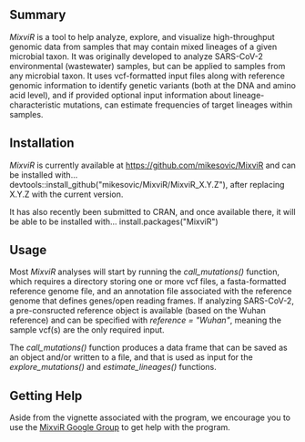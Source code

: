 ## Summary

*MixviR* is a tool to help analyze, explore, and visualize high-throughput genomic data from samples that may contain mixed lineages of a given microbial taxon. It was originally developed to analyze SARS-CoV-2 environmental (wastewater) samples, but can be applied to samples from any microbial taxon. It uses vcf-formatted input files along with reference genomic information to identify genetic variants (both at the DNA and amino acid level), and if provided optional input information about lineage-characteristic mutations, can estimate frequencies of target lineages within samples. 

## Installation

*MixviR* is currently available at https://github.com/mikesovic/MixviR and can be installed with...
devtools::install_github("mikesovic/MixviR/MixviR_X.Y.Z"), after replacing X.Y.Z with the current version.

It has also recently been submitted to CRAN, and once available there, it will be able to be installed with...
install.packages("MixviR")

## Usage

Most *MixviR* analyses will start by running the *call_mutations()* function, which requires a directory storing one or more vcf files, a 
fasta-formatted reference genome file, and an annotation file associated with the reference genome that defines genes/open reading 
frames. 
If analyzing SARS-CoV-2, a pre-consructed reference object is available (based on the Wuhan reference) and can be specified with 
*reference = "Wuhan"*, meaning the sample vcf(s) are the only required input.

The *call_mutations()* function produces a data frame that can be saved as an object and/or written to a file, and that is used as input 
for the *explore_mutations()* and *estimate_lineages()* functions.

## Getting Help

Aside from the vignette associated with the program, we encourage you to use the [MixviR Google Group](https://groups.google.com/g/mixvir) to get help with 
the program. 
